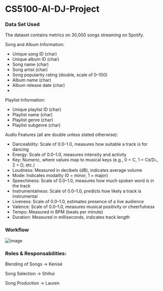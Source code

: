 # CS5100-AI-DJ-Project
### Data Set Used
The dataset contains metrics on 30,000 songs streaming on Spotify.

Song and Album Information:
- Unique song ID (char)
- Unique album ID (char)
- Song name (char)
- Song artist (char)
- Song popularity rating (double, scale of 0–100)
- Album name (char)
- Album release date (char)
- 
Playlist Information:
- Unique playlist ID (char)
- Playlist name (char)
- Playlist genre (char)
- Playlist subgenre (char)

Audio Features (all are double unless stated otherwise):
- Danceability: Scale of 0.0–1.0, measures how suitable a track is for dancing
- Energy: Scale of 0.0–1.0, measures intensity and activity
- Key: Numeric, where values map to musical keys (e.g., 0 = C, 1 = C♯/D♭, 2 = D, etc.)
- Loudness: Measured in decibels (dB), indicates average volume
- Mode: Indicates modality (0 = minor, 1 = major)
- Speechiness: Scale of 0.0–1.0, measures how much spoken word is in the track
- Instrumentalness: Scale of 0.0–1.0, predicts how likely a track is instrumental
- Liveness: Scale of 0.0–1.0, estimates presence of a live audience
- Valence: Scale of 0.0–1.0, measures musical positivity or cheerfulness
- Tempo: Measured in BPM (beats per minute)
- Duration: Measured in milliseconds, indicates track length

### Workflow
![image](https://github.com/user-attachments/assets/f6e543e2-1af7-481a-8470-c1882d1ac19c)


### Roles & Responsabilities:
Blending of Songs -> Kenisé 

Song Selection -> Shihui 

Song Production -> Lauren 
